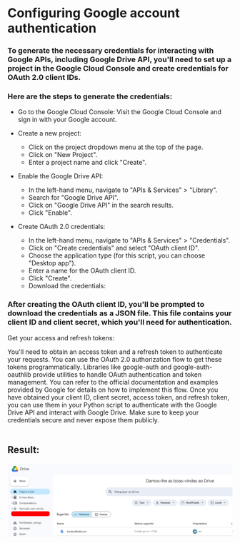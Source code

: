 # Configuring Google account authentication

### To generate the necessary credentials for interacting with Google APIs, including Google Drive API, you'll need to set up a project in the Google Cloud Console and create credentials for OAuth 2.0 client IDs.

### Here are the steps to generate the credentials:

- Go to the Google Cloud Console: Visit the Google Cloud Console and sign in with your Google account.

- Create a new project:

  - Click on the project dropdown menu at the top of the page.
  - Click on "New Project".
  - Enter a project name and click "Create".



- Enable the Google Drive API:

  - In the left-hand menu, navigate to "APIs & Services" > "Library".
  - Search for "Google Drive API".
  - Click on "Google Drive API" in the search results.
  - Click "Enable".


- Create OAuth 2.0 credentials:

  - In the left-hand menu, navigate to "APIs & Services" > "Credentials".
  - Click on "Create credentials" and select "OAuth client ID".
  - Choose the application type (for this script, you can choose "Desktop app").
  - Enter a name for the OAuth client ID.
  - Click "Create".
  - Download the credentials:

### After creating the OAuth client ID, you'll be prompted to download the credentials as a JSON file. This file contains your client ID and client secret, which you'll need for authentication.

Get your access and refresh tokens:

You'll need to obtain an access token and a refresh token to authenticate your requests. You can use the OAuth 2.0 authorization flow to get these tokens programmatically. Libraries like google-auth and google-auth-oauthlib provide utilities to handle OAuth authentication and token management. You can refer to the official documentation and examples provided by Google for details on how to implement this flow.
Once you have obtained your client ID, client secret, access token, and refresh token, you can use them in your Python script to authenticate with the Google Drive API and interact with Google Drive. Make sure to keep your credentials secure and never expose them publicly.
<br><br>
## Result:
![Upload File!](/Uploaded_File.png "Uploaded File")

